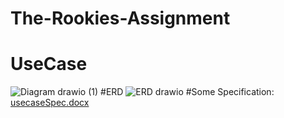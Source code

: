 # The-Rookies-Assignment
# UseCase
![Diagram drawio (1)](https://user-images.githubusercontent.com/44339155/195295709-49f3e49f-1ab0-4a7a-9bcd-d0018e25a371.png)
#ERD
![ERD drawio](https://user-images.githubusercontent.com/44339155/195295898-c403cd82-9a9f-4c73-a818-587cd3376ea6.png)
#Some Specification: [usecaseSpec.docx](https://github.com/taiga1406/The-Rookies-Assignment/files/9763235/usecaseSpec.docx)
